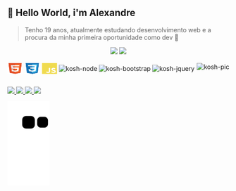 ## 🔹 Hello World, i'm Alexandre 

>  Tenho 19 anos, atualmente estudando desenvolvimento web e a procura da minha primeira oportunidade como dev 📘

<div align="center">
  <img height="170em" src="https://github-readme-stats.vercel.app/api?username=alexandrekosh&show_icons=true&theme=react&include_all_commits=true&count_private=true"/>
  <img height="170em" src="https://github-readme-stats.vercel.app/api/top-langs/?username=alexandrekosh&layout=compact&theme=react"/>
</div>
  
<div style="display: inline_block"><br>
  
  <img align="center" alt="kosh-html" height="25" width="35" src="https://raw.githubusercontent.com/devicons/devicon/master/icons/html5/html5-original.svg">
  <img align="center" alt="kosh-css" height="25" width="35" src="https://raw.githubusercontent.com/devicons/devicon/master/icons/css3/css3-original.svg">
  <img align="center" alt="kosh-js" height="25" width="35" src="https://raw.githubusercontent.com/devicons/devicon/master/icons/javascript/javascript-plain.svg">
  <img align="center" alt="kosh-node" height="30" width="40" src="https://cdn.jsdelivr.net/gh/devicons/devicon/icons/nodejs/nodejs-original.svg" />       
  <img align="center" alt="kosh-bootstrap" height="30" width="40" src="https://cdn.jsdelivr.net/gh/devicons/devicon/icons/bootstrap/bootstrap-original.svg">  
  <img align="center" alt="kosh-jquery" height="30" width="40" src="https://cdn.jsdelivr.net/gh/devicons/devicon/icons/jquery/jquery-original.svg">
<img align="right" alt="kosh-pic" height="180" style="border-radius:30;" src="https://i.pinimg.com/originals/29/5d/ba/295dba78f8e4148215611aab4e03f93a.gif"> 
</div>
  
 ##
 
<div> 
  <a href="https://instagram.com/by.xande" target="_blank">
    <img src="https://img.shields.io/badge/-Instagram-%23E4405F?style=for-the-badge&logo=instagram&logoColor=white" target="_blank">
  </a>
   <a href="https://www.linkedin.com/in/alexandre-medeiros-64255522b/" target="_blank">
     <img src="https://img.shields.io/badge/-LinkedIn-%230077B5?style=for-the-badge&logo=linkedin&logoColor=white" target="_blank">
   </a> 
 	<a href="https://discord.com/channels/Koshy#8625" target="_blank">
    <img src="https://img.shields.io/badge/Discord-7289DA?style=for-the-badge&logo=discord&logoColor=white" target="_blank">
  </a> 
  <a href = "mailto:alexandre.koshy@gmail.com">
    <img src="https://img.shields.io/badge/-Gmail-%23333?style=for-the-badge&logo=gmail&logoColor=white" target="_blank">
  </a>
  
   ![Snake animation](https://github.com/alexandrekosh/alexandrekosh/blob/output/github-contribution-grid-snake.svg)
</div>
